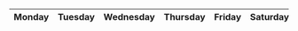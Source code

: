 | Monday | Tuesday | Wednesday | Thursday | Friday | Saturday | Sunday |  
| ---- | ---- | ---- | ---- | ---- | ---- | ---- |  